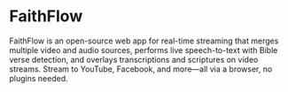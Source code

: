 # FaithFlow
FaithFlow is an open-source web app for real-time streaming that merges multiple video and audio sources, performs live speech-to-text with Bible verse detection, and overlays transcriptions and scriptures on video streams. Stream to YouTube, Facebook, and more—all via a browser, no plugins needed.
